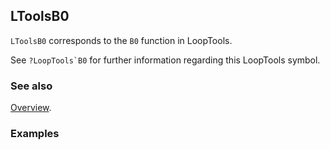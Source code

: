 ## LToolsB0

`LToolsB0` corresponds to the `B0` function in LoopTools.

See ``?LoopTools`B0`` for further information regarding this LoopTools symbol.

### See also

[Overview](Extra/FeynHelpers.md).

### Examples